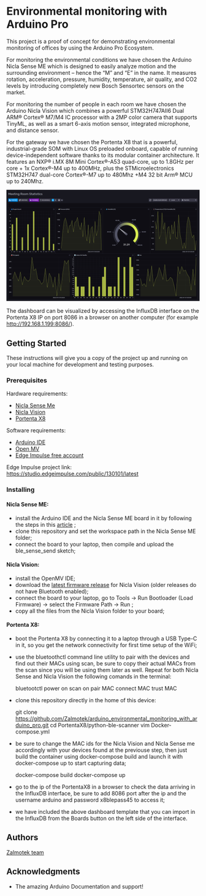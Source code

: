 
# Environmental monitoring with Arduino Pro

This project is a proof of concept for demonstrating environmental monitoring of offices by using the Arduino Pro Ecosystem.

For monitoring the environmental conditions we have chosen the Arduino Nicla Sense ME which is designed to easily analyze motion and the surrounding environment – hence the “M” and “E” in the name. It measures rotation, acceleration, pressure, humidity, temperature, air quality, and CO2 levels by introducing completely new Bosch Sensortec sensors on the market.

For monitoring the number of people in each room we have chosen the Arduino Nicla Vision which combines a powerful STM32H747AII6 Dual ARM® Cortex® M7/M4 IC processor with a 2MP color camera that supports TinyML, as well as a smart 6-axis motion sensor, integrated microphone, and distance sensor.

For the gateway we have chosen the Portenta X8 that is a powerful, industrial-grade SOM with Linux OS preloaded onboard, capable of running device-independent software thanks to its modular container architecture. It features an NXP® i.MX 8M Mini Cortex®-A53 quad-core, up to 1.8GHz per core + 1x Cortex®-M4 up to 400MHz, plus the STMicroelectronics STM32H747 dual-core Cortex®-M7 up to 480Mhz +M4 32 bit Arm® MCU up to 240Mhz.

![InfluxDB Dashboard with the collected data](dashboard.jpg)

The dashboard can be visualized by accessing the InfluxDB interface on the Portenta X8 IP on port 8086 in a browser on another computer (for example http://192.168.1.199:8086/).

## Getting Started

These instructions will give you a copy of the project up and running on your local machine for development and testing purposes. 

### Prerequisites

Hardware requirements: 
- [Nicla Sense Me](https://www.arduino.cc/pro/hardware/product/nicla-sense-me)
- [Nicla Vision](https://www.arduino.cc/pro/hardware/product/nicla-vision)
- [Portenta X8](https://www.arduino.cc/pro/hardware/product/portenta-x8)


Software requirements: 
- [Arduino IDE](https://www.arduino.cc/en/software)
- [Open MV](https://openmv.io/pages/download)
- [Edge Impulse free account](https://studio.edgeimpulse.com/signup)

Edge Impulse project link: https://studio.edgeimpulse.com/public/130101/latest

### Installing

#### Nicla Sense ME:
- install the Arduino IDE and the Nicla Sense ME board in it by following the steps in this [article](https://docs.arduino.cc/tutorials/nicla-sense-me/getting-started) ;
- clone this repository and set the workspace path in the Nicla Sense ME folder;
- connect the board to your laptop, then compile and upload the ble_sense_send sketch;

#### Nicla Vision:
- install the OpenMV IDE;
- download the [latest firmware release](https://github.com/openmv/openmv/releases/tag/v4.3.3) for Nicla Vision (older releases do not have Bluetooth enabled);
- connect the board to your laptop, go to Tools -> Run Bootloader (Load Firmware) -> select the Firmware Path -> Run ;
- copy all the files from the Nicla Vision folder to your board;

#### Portenta X8:
- boot the Portenta X8 by connecting it to a laptop through a USB Type-C in it, so you get the network connectivity for first time setup of the WiFi;
- use the bluetoothctl command line utility to pair with the devices and find out their MACs using scan, be sure to copy their actual MACs from the scan since you will be using them later as well. Repeat for both Nicla Sense and Nicla Vision the following comands in the terminal:


    bluetootctl
    power on
    scan on
    pair MAC
    connect MAC
    trust MAC


- clone this repository directly in the home of this device:

    git clone https://github.com/Zalmotek/arduino_environmental_monitoring_with_arduino_pro.git
    cd PortentaX8/python-ble-scanner
    vim Docker-compose.yml

- be sure to change the MAC ids for the Nicla Vision and Nicla Sense me accordingly with your devices found at the previouse step, then just build the container using docker-compose build and launch it with docker-compose up to start capturing data;


    docker-compose build
    docker-compose up

- go to the ip of the PortentaX8 in a browser to check the data arriving in the InfluxDB interface, be sure to add 8086 port after the ip and the username arduino and password x8blepass45 to access it;
- we have included the above dashboard template that you can import in the InfluxDB from the Boards button on the left side of the interface.

## Authors
   [Zalmotek team](https://zalmotek.com/)

## Acknowledgments
  - The amazing Arduino Documentation and support!

